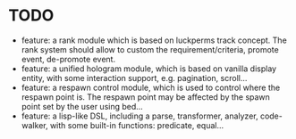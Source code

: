 # TODO

- feature: a rank module which is based on luckperms track concept. The rank system should allow to custom the
  requirement/criteria, promote event, de-promote event.
- feature: a unified hologram module, which is based on vanilla display entity, with some interaction support, e.g.
  pagination, scroll...
- feature: a respawn control module, which is used to control where the respawn point is. The respawn point may be affected
  by the spawn point set by the user using bed...
- feature: a lisp-like DSL, including a parse, transformer, analyzer, code-walker, with some built-in functions: predicate,
  equal...
